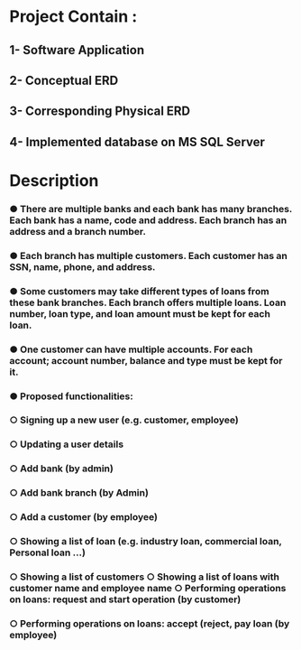
# Project Contain :
## 1- Software Application  
## 2- Conceptual ERD 
## 3- Corresponding Physical ERD
## 4- Implemented database on MS SQL Server

# Description

### ● There are multiple banks and each bank has many branches. Each bank has a name, code and address. Each branch has an address and a branch number.
### ● Each branch has multiple customers. Each customer has an SSN, name, phone, and address.
### ● Some customers may take different types of loans from these bank branches. Each branch offers multiple loans. Loan number, loan type, and loan amount must be kept for each loan.
### ● One customer can have multiple accounts. For each account; account number, balance and type must be kept for it.
### ● Proposed functionalities:
###       ○ Signing up a new user (e.g. customer, employee)
###       ○ Updating a user details 
###       ○ Add bank (by admin) 
###       ○ Add bank branch (by Admin) 
###       ○ Add a customer (by employee) 
###       ○ Showing a list of loan (e.g. industry loan, commercial loan, Personal loan ...)
###       ○ Showing a list of customers ○ Showing a list of loans with customer name and employee name ○ Performing operations on loans: request and start operation (by customer)
###       ○ Performing operations on loans: accept (reject, pay loan (by employee)
